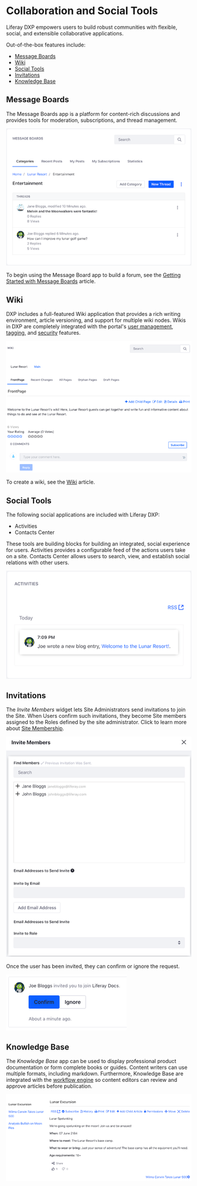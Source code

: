 # Collaboration and Social Tools

Liferay DXP empowers users to build robust communities with flexible, social, and extensible collaborative applications.

Out-of-the-box features include:

* [Message Boards](#message-boards)
* [Wiki](#wiki)
* [Social Tools](#social-tools)
* [Invitations](#invitations)
* [Knowledge Base](#knowledge-base)

## Message Boards

The Message Boards app is a platform for content-rich discussions and provides tools for moderation, subscriptions, and thread management.

![Figure 1: The Message Boards app is fantastic for facilitating discussions.](./collaboration-overview/images/01.png)

To begin using the Message Board app to build a forum, see the [Getting Started with Message Boards](./message-boards/user-guide/getting-started-with-message-boards.md) article.

## Wiki

DXP includes a full-featured Wiki application that provides a rich writing environment, article versioning, and support for multiple wiki nodes. Wikis in DXP are completely integrated with the portal's [user management](https://help.liferay.com/hc/articles/360029131931-Introduction-to-Managing-Users), [tagging](https://help.liferay.com/hc/articles/360028820472-Tagging-Content), and [security](https://help.liferay.com/hc/articles/360028711192-Introduction-to-Securing-Liferay-DXP) features.

![Figure 2: The Wiki widget displays your wiki on a Site page.](./collaboration-overview/images/02.png)

To create a wiki, see the [Wiki](https://help.liferay.com/hc/articles/360028720912-Working-Together-with-the-Wiki) article.

## Social Tools

The following social applications are included with Liferay DXP:

* Activities
* Contacts Center

These tools are building blocks for building an integrated, social experience for users. Activities provides a configurable feed of the actions users take on a site. Contacts Center allows users to search, view, and establish social relations with other users.

![Figure 3: The Activities widget tracks user activities.](./collaboration-overview/images/03.png)

## Invitations

The _Invite Members_ widget lets Site Administrators send invitations to join the Site. When Users confirm such invitations, they become Site members assigned to the Roles defined by the site administrator. Click to learn more about [Site Membership](../site-building/01-building-sites/05-adding-members-to-sites.md).

![Figure 4: Inviting members to a site.](./collaboration-overview/images/04.png)

Once the user has been invited, they can confirm or ignore the request.

![Figure 5: Confirming a request to join a site.](./collaboration-overview/images/05.png)

## Knowledge Base

The _Knowledge Base_ app can be used to display professional product documentation or form complete books or guides. Content writers can use multiple formats, including markdown. Furthermore, Knowledge Base are integrated with the [workflow engine](https://help.liferay.com/hc/articles/360028721732-Introduction-to-Workflow) so content editors can review and approve articles before publication.

![Figure 6: The Knowledge Base widget can also be used to publish articles.](./collaboration-overview/images/06.png)
